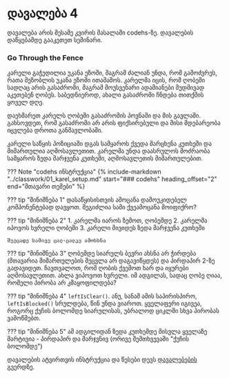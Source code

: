 # დავალება 4
დავალება არის მესამე კვირის მასალაში codehs-ზე. დავალების დაწყებამდე გააკეთეთ სემინარი. 

### Go Through the Fence

კარელი გაჭედილია უკანა ეზოში, მაგრამ ძალიან უნდა, რომ გამოძვრეს, რათა მეზობლის უკანა ეზოში ითამაშოს. კარელმა იცის, რომ ღობეში სადღაც არის გასაძრომი, მაგრამ მოუსვენარი ადამიანები მუდმივად აკეთებენ ღობეს. საბედნიეროდ, ახალი გასაძრომი ჩნდება თითქმის ყოველ დღე.

დაეხმარეთ კარელს ღობეში გასაძრომის პოვნაში და მის გავლაში. გახსოვდეთ, რომ გასაძრომი არ არის ფიქსირებული და მისი მდებარეობა იცვლება დროთა განმავლობაში.

კარელი საწყის პოზიციაში დგას სამყაროს ქვედა მარცხენა კუთხეში და მიმართულია აღმოსავლეთით. კარელმა უნდა დაასრულოს მოძრაობა სამყაროს ზედა მარჯვენა კუთხეში, აღმოსავლეთის მიმართულებით.


??? Note "codehs ინსტრუქცია"
	{%
		include-markdown "../classwork/01_karel_setup.md"
	   start="### codehs"
	   heading_offset="2"
	   end="მთავარი თემები"
	%}


??? tip "მინიშნება 1"
	დასაწყისისთვის ამოცანა დამოუკიდებელ კომპონენტებად დავყოთ. შეგიძლია სამი ქვეამოცანა მოიფიქრო?

??? tip "მინიშნება 2"
	1. კარელმა იაროს ზემოთ, ღობემდე
	2. კარელმა იპოვოს ხვრელი ღობეში
	3. კარელი მივიდეს ზედა მარჯვენა კუთხეში
	
	შეეცადე სამივე ცალ-ცალკე ამოხსნა

??? tip "მინიშნება 3"
	ღობემდე სიარულს ბევრი ახსნა არ ჭირდება (მთავარია მიმართულების შეცვლა არ დაგავიწყდეს) და პირდაპირ 2-ზე გადავიდეთ. ჩავთვალოთ, რომ ღობის ქვემოთ ხარ და იყურები აღმოსავლეთით. ახლა ვიპოვოთ ხვრელი. იმ ადგილას, სადაც ღობე ღიაა, რომელი პირობა არ კმაყოფილდება?


??? tip "მინიშნება 4"
	`leftIsClear()`. ანუ, სანამ ამის საპირისპირო, `leftIsBlocked()` სრულდება, წინ უნდა ვიაროთ. ყველაფერი იგივეა, როგორც ქუჩის ბოლომდე სიარულისას, უბრალოდ ციკლში სხვა პირობას ვამოწმებთ.


??? tip "მინიშნება 5"
	ამ ადგილიდან ზედა კუთხემდე მისვლა ყველაზე მარტივია - პირდაპირ და მარჯვნივ (ორივე შემთხვევაში "ქუჩის ბოლომდე")

დავალების ატვირთვის ინსტრუქცია და წესები დევს [დავალებების][1] გვერდზე.

[1]:	/homework/00_instructions